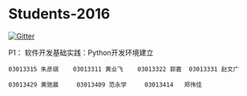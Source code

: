 
  
# Students-2016

[![Gitter](https://badges.gitter.im/Py03013052/Students2016.svg)](https://gitter.im/Py03013052/Students2016?utm_source=badge&utm_medium=badge&utm_campaign=pr-badge)

P1：  软件开发基础实践：Python开发环境建立  

	03013315 朱彦祺    03013311 黄业飞    03013322 郭嘉  03013331 赵文广

	03013429 黄驰晨     03013409 范永学     03013414   郑伟佳

